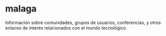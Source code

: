 # malaga
Información sobre comunidades, grupos de usuarios, conferencias, y otros enlaces de interés relacionados con el mundo tecnológico.
